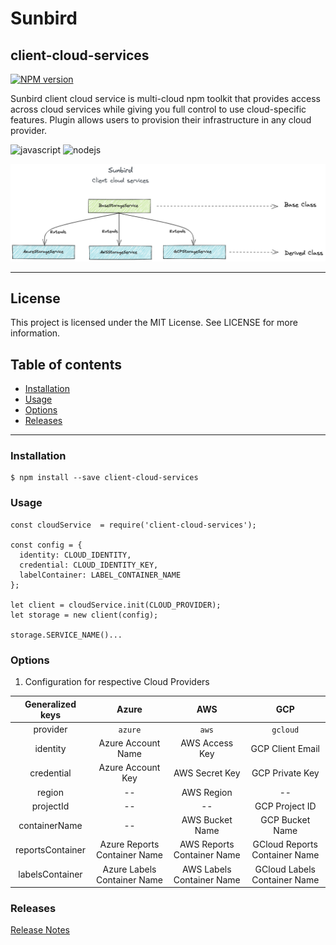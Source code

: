 # Sunbird
## client-cloud-services

[![NPM version](https://img.shields.io/npm/v/client-cloud-services.svg?flat&logo=npm)](https://img.shields.io/npm/v/client-cloud-services.svg?style=for-the-badge&logo=npm)

Sunbird client cloud service is multi-cloud npm toolkit that provides access across cloud services while giving you full control to use cloud-specific features. Plugin allows users to provision their infrastructure in any cloud provider.

<p>
  <img alt="javascript" src="https://img.shields.io/badge/JavaScript-F7DF1E?style=for-the-badge&logo=javascript&logoColor=black" height=25 />
  <img alt="nodejs" src="https://img.shields.io/badge/Node.js-43853D?style=for-the-badge&logo=node.js&logoColor=white" height=25 />
</p>

<!-- <img alt="sunbird-client-cloud-services" src="./docs/SB_ccs.png"> -->
![sunbird-client-cloud-services](/docs/SB_ccs.png)

---

## License

This project is licensed under the MIT License. See LICENSE for more information.

## Table of contents

- [Installation](#installation)
- [Usage](#usage)
- [Options](#options)
- [Releases](#releases)
---

### Installation


```
$ npm install --save client-cloud-services
```

### Usage

```
const cloudService  = require('client-cloud-services');

const config = {
  identity: CLOUD_IDENTITY,
  credential: CLOUD_IDENTITY_KEY,
  labelContainer: LABEL_CONTAINER_NAME
};

let client = cloudService.init(CLOUD_PROVIDER);
let storage = new client(config);

storage.SERVICE_NAME()...

```

### Options

1. Configuration for respective Cloud Providers

| Generalized keys |             Azure            |             AWS            |              GCP              |
|:----------------:|:----------------------------:|:--------------------------:|:-----------------------------:|
|     provider     |            `azure`           |            `aws`           |            `gcloud`           |
|     identity     |      Azure Account Name      |       AWS Access Key       |        GCP Client Email       |
|    credential    |       Azure Account Key      |       AWS Secret Key       |        GCP Private Key        |
|      region      |              --              |         AWS Region         |               --              |
|     projectId    |              --              |             --             |         GCP Project ID        |
|   containerName  |              --              |       AWS Bucket Name      |        GCP Bucket Name        |
| reportsContainer | Azure Reports Container Name | AWS Reports Container Name | GCloud Reports Container Name |
|  labelsContainer |  Azure Labels Container Name |  AWS Labels Container Name |  GCloud Labels Container Name |

### Releases

[Release Notes](/RELEASE.md)
